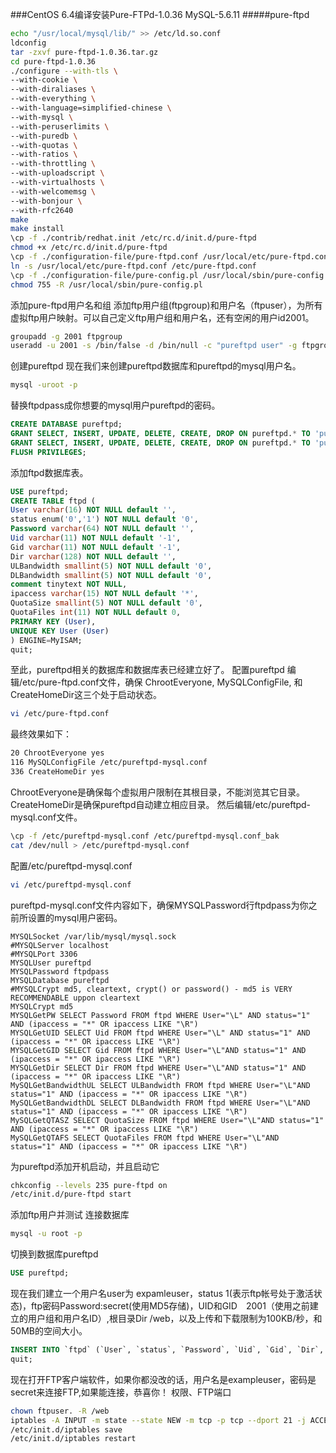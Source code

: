 ###CentOS 6.4编译安装Pure-FTPd-1.0.36 MySQL-5.6.11
#####pure-ftpd
```bash
echo "/usr/local/mysql/lib/" >> /etc/ld.so.conf
ldconfig
tar -zxvf pure-ftpd-1.0.36.tar.gz
cd pure-ftpd-1.0.36
./configure --with-tls \
--with-cookie \
--with-diraliases \
--with-everything \
--with-language=simplified-chinese \
--with-mysql \
--with-peruserlimits \
--with-puredb \
--with-quotas \
--with-ratios \
--with-throttling \
--with-uploadscript \
--with-virtualhosts \
--with-welcomemsg \
--with-bonjour \
--with-rfc2640
make
make install
\cp -f ./contrib/redhat.init /etc/rc.d/init.d/pure-ftpd
chmod +x /etc/rc.d/init.d/pure-ftpd
\cp -f ./configuration-file/pure-ftpd.conf /usr/local/etc/pure-ftpd.conf
ln -s /usr/local/etc/pure-ftpd.conf /etc/pure-ftpd.conf
\cp -f ./configuration-file/pure-config.pl /usr/local/sbin/pure-config.pl
chmod 755 -R /usr/local/sbin/pure-config.pl
```
添加pure-ftpd用户名和组
添加ftp用户组(ftpgroup)和用户名（ftpuser），为所有虚拟ftp用户映射。可以自己定义ftp用户组和用户名，还有空闲的用户id2001。
```bash
groupadd -g 2001 ftpgroup
useradd -u 2001 -s /bin/false -d /bin/null -c "pureftpd user" -g ftpgroup ftpuser
```
创建pureftpd
现在我们来创建pureftpd数据库和pureftpd的mysql用户名。
```bash
mysql -uroot -p
```
替换ftpdpass成你想要的mysql用户pureftpd的密码。
```sql
CREATE DATABASE pureftpd;
GRANT SELECT, INSERT, UPDATE, DELETE, CREATE, DROP ON pureftpd.* TO 'pureftpd'@'localhost' IDENTIFIED BY 'ftpdpass';
GRANT SELECT, INSERT, UPDATE, DELETE, CREATE, DROP ON pureftpd.* TO 'pureftpd'@'localhost.localdomain' IDENTIFIED BY 'ftpdpass';
FLUSH PRIVILEGES;
```
添加ftpd数据库表。
```sql
USE pureftpd;
CREATE TABLE ftpd (
User varchar(16) NOT NULL default '',
status enum('0','1') NOT NULL default '0',
Password varchar(64) NOT NULL default '',
Uid varchar(11) NOT NULL default '-1',
Gid varchar(11) NOT NULL default '-1',
Dir varchar(128) NOT NULL default '',
ULBandwidth smallint(5) NOT NULL default '0',
DLBandwidth smallint(5) NOT NULL default '0',
comment tinytext NOT NULL,
ipaccess varchar(15) NOT NULL default '*',
QuotaSize smallint(5) NOT NULL default '0',
QuotaFiles int(11) NOT NULL default 0,
PRIMARY KEY (User),
UNIQUE KEY User (User)
) ENGINE=MyISAM;
quit;
```
至此，pureftpd相关的数据库和数据库表已经建立好了。
配置pureftpd
编辑/etc/pure-ftpd.conf文件，确保 ChrootEveryone, MySQLConfigFile, 和 CreateHomeDir这三个处于启动状态。
```bash
vi /etc/pure-ftpd.conf
```
最终效果如下：
```bash
20 ChrootEveryone yes
116 MySQLConfigFile /etc/pureftpd-mysql.conf
336 CreateHomeDir yes
```
ChrootEveryone是确保每个虚拟用户限制在其根目录，不能浏览其它目录。
CreateHomeDir是确保pureftpd自动建立相应目录。
然后编辑/etc/pureftpd-mysql.conf文件。
```bash
\cp -f /etc/pureftpd-mysql.conf /etc/pureftpd-mysql.conf_bak
cat /dev/null > /etc/pureftpd-mysql.conf
```
配置/etc/pureftpd-mysql.conf
```bash
vi /etc/pureftpd-mysql.conf
```
pureftpd-mysql.conf文件内容如下，确保MYSQLPassword行ftpdpass为你之前所设置的mysql用户密码。
```text
MYSQLSocket /var/lib/mysql/mysql.sock
#MYSQLServer localhost
#MYSQLPort 3306
MYSQLUser pureftpd
MYSQLPassword ftpdpass
MYSQLDatabase pureftpd
#MYSQLCrypt md5, cleartext, crypt() or password() - md5 is VERY RECOMMENDABLE uppon cleartext
MYSQLCrypt md5
MYSQLGetPW SELECT Password FROM ftpd WHERE User="\L" AND status="1" AND (ipaccess = "*" OR ipaccess LIKE "\R")
MYSQLGetUID SELECT Uid FROM ftpd WHERE User="\L" AND status="1" AND (ipaccess = "*" OR ipaccess LIKE "\R")
MYSQLGetGID SELECT Gid FROM ftpd WHERE User="\L"AND status="1" AND (ipaccess = "*" OR ipaccess LIKE "\R")
MYSQLGetDir SELECT Dir FROM ftpd WHERE User="\L"AND status="1" AND (ipaccess = "*" OR ipaccess LIKE "\R")
MySQLGetBandwidthUL SELECT ULBandwidth FROM ftpd WHERE User="\L"AND status="1" AND (ipaccess = "*" OR ipaccess LIKE "\R")
MySQLGetBandwidthDL SELECT DLBandwidth FROM ftpd WHERE User="\L"AND status="1" AND (ipaccess = "*" OR ipaccess LIKE "\R")
MySQLGetQTASZ SELECT QuotaSize FROM ftpd WHERE User="\L"AND status="1" AND (ipaccess = "*" OR ipaccess LIKE "\R")
MySQLGetQTAFS SELECT QuotaFiles FROM ftpd WHERE User="\L"AND status="1" AND (ipaccess = "*" OR ipaccess LIKE "\R")
```
为pureftpd添加开机启动，并且启动它
```bash
chkconfig --levels 235 pure-ftpd on
/etc/init.d/pure-ftpd start
```
添加ftp用户并测试
连接数据库
```bash
mysql -u root -p
```
切换到数据库pureftpd
```sql
USE pureftpd;
```
现在我们建立一个用户名user为 expamleuser，status 1(表示ftp帐号处于激活状态)，ftp密码Password:secret(使用MD5存储)，UID和GID　2001（使用之前建立的用户组和用户名ID）,根目录Dir /web，以及上传和下载限制为100KB/秒，和50MB的空间大小。
```sql
INSERT INTO `ftpd` (`User`, `status`, `Password`, `Uid`, `Gid`, `Dir`, `ULBandwidth`, `DLBandwidth`, `comment`, `ipaccess`, `QuotaSize`, `QuotaFiles`) VALUES ('exampleuser', '1', MD5('secret'), '2001', '2001', '/web', '100', '100', '', '*', '50', '0');
quit;
```
现在打开FTP客户端软件，如果你都没改的话，用户名是exampleuser，密码是secret来连接FTP,如果能连接，恭喜你！
权限、FTP端口
```bash
chown ftpuser. -R /web
iptables -A INPUT -m state --state NEW -m tcp -p tcp --dport 21 -j ACCEPT
/etc/init.d/iptables save
/etc/init.d/iptables restart
```
